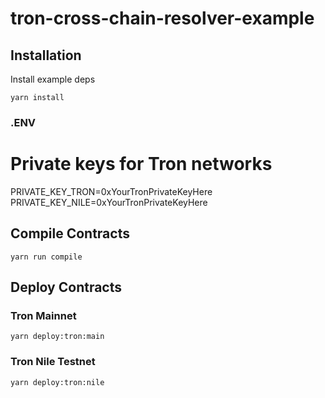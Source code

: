 # tron-cross-chain-resolver-example

## Installation

Install example deps

```shell
yarn install
```


### .ENV

# Private keys for Tron networks
PRIVATE_KEY_TRON=0xYourTronPrivateKeyHere
PRIVATE_KEY_NILE=0xYourTronPrivateKeyHere


## Compile Contracts
```shell
yarn run compile
```

## Deploy Contracts
### Tron Mainnet
```shell
yarn deploy:tron:main
```

### Tron Nile Testnet
```shell
yarn deploy:tron:nile
```
